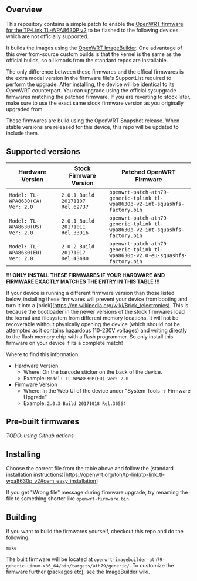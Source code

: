 ## Overview

This repository contains a simple patch to enable the [OpenWRT firmware for the TP-Link TL-WPA8630P v2](https://openwrt.org/toh/tp-link/tp-link_tl-wpa8630p_v2) to be flashed to the following devices which are not officially supported. 

It builds the images using the [OpenWRT ImageBuilder](https://openwrt.org/docs/guide-user/additional-software/imagebuilder). One advantage of this over from-source custom builds is that the kernel is the same as the official builds, so all kmods from the standard repos are installable.

The only difference between these firmwares and the offical firmwares is the extra model version in the firmware file's SupportList required to perform the upgrade. After installing, the device will be identical to its OpenWRT counterpart. You can upgrade using the official sysupgrade firmwares matching the patched firmware. If you are reverting to stock later, make sure to use the exact same stock firmware version as you originally upgraded from.

These firmwares are build using the OpenWRT Snapshot release. When stable versions are released for this device, this repo will be updated to include them. 


## Supported versions 

| Hardware Version | Stock Firmware Version | Patched OpenWRT Firmware |
| --- | --- | --- |
| `Model: TL-WPA8630(CA) Ver: 2.0` | `2.0.1 Build 20171107 Rel.62737` | `openwrt-patch-ath79-generic-tplink_tl-wpa8630p-v2-int-squashfs-factory.bin` |
| `Model: TL-WPA8630(US) Ver: 2.0` | `2.0.1 Build 20171011 Rel.33916` | `openwrt-patch-ath79-generic-tplink_tl-wpa8630p-v2-int-squashfs-factory.bin` |
| `Model: TL-WPA8630(EU) Ver: 2.0` | `2.0.2 Build 20171017 Rel.43480` | `openwrt-patch-ath79-generic-tplink_tl-wpa8630p-v2.0-eu-squashfs-factory.bin` |

**!!! ONLY INSTALL THESE FIRMWARES IF YOUR HARDWARE AND FIRMWARE EXACTLY MATCHES THE ENTRY IN THIS TABLE !!!**

If your device is running a different firmware version than those listed below, installing these firmwares will prevent your device from booting and turn it into a [brick](https://en.wikipedia.org/wiki/Brick_(electronics). This is because the bootloader in the newer versions of the stock firmwares load the kernal and filesystem from different memory locations. It will not be recoverable without physically opening the device (which should not be attempted as it contains hazardous 110-230V voltages) and writing directly to the flash memory chip with a flash programmer. So only install this firmware on your device if its a complete match!

Where to find this information:

* Hardware Version 
  * Where: On the barcode sticker on the back of the device.
  * Example: `Model: TL-WPA8630P(EU) Ver: 2.0`
* Firmware Version
  * Where: In the Web UI of the device under "System Tools -> Firmware Upgrade"
  * Example: `2.0.3 Build 20171018 Rel.36564`


## Pre-built firmwares

*TODO: using Github actions*


## Installing

Choose the correct file from the table above and follow the (standard installation instructions)[https://openwrt.org/toh/tp-link/tp-link_tl-wpa8630p_v2#oem_easy_installation]

If you get "Wrong file" message during firmware upgrade, try renaming the file to something shorter like `openwrt-firmware.bin`.


## Building

If you want to build the firmwares yourself, checkout this repo and do the following.

```
make
```

The built firmware will be located at `openwrt-imagebuilder-ath79-generic.Linux-x86_64/bin/targets/ath79/generic/`. To customize the firmware further (packages etc), see the ImageBuilder wiki.
